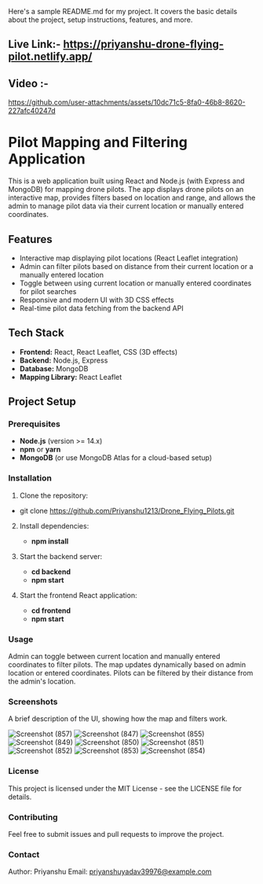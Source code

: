 
Here's a sample README.md for my project. It covers the basic details about the project, setup instructions, features, and more.
## Live Link:- https://priyanshu-drone-flying-pilot.netlify.app/

## Video :- 


https://github.com/user-attachments/assets/10dc71c5-8fa0-46b8-8620-227afc40247d




# Pilot Mapping and Filtering Application

This is a web application built using React and Node.js (with Express and MongoDB) for mapping drone pilots. 
The app displays drone pilots on an interactive map, provides filters based on location and range, and allows the admin to manage pilot data via their current location or manually entered coordinates.

## Features

- Interactive map displaying pilot locations (React Leaflet integration)
- Admin can filter pilots based on distance from their current location or a manually entered location
- Toggle between using current location or manually entered coordinates for pilot searches
- Responsive and modern UI with 3D CSS effects
- Real-time pilot data fetching from the backend API

## Tech Stack

- **Frontend:** React, React Leaflet, CSS (3D effects)
- **Backend:** Node.js, Express
- **Database:** MongoDB
- **Mapping Library:** React Leaflet

## Project Setup

### Prerequisites

- **Node.js** (version >= 14.x)
- **npm** or **yarn**
- **MongoDB** (or use MongoDB Atlas for a cloud-based setup)

### Installation

1. Clone the repository:
   
 -  git clone https://github.com/Priyanshu1213/Drone_Flying_Pilots.git
   

2. Install dependencies:
   
    - **npm install**

3. Start the backend server:

    - **cd backend**
    - **npm start**

4. Start the frontend React application:

    - **cd frontend**
    - **npm start**

### Usage

Admin can toggle between current location and manually entered coordinates to filter pilots.
The map updates dynamically based on admin location or entered coordinates.
Pilots can be filtered by their distance from the admin's location.


### Screenshots

A brief description of the UI, showing how the map and filters work.

![Screenshot (857)](https://github.com/user-attachments/assets/bd689147-f066-4f89-856d-f6f078e7ed30)
![Screenshot (847)](https://github.com/user-attachments/assets/35c4ad46-b75f-4a80-b34e-db987dbe785d)
![Screenshot (855)](https://github.com/user-attachments/assets/8eaf6be5-c84c-4ffa-86f7-e6ea22a25edc)
![Screenshot (849)](https://github.com/user-attachments/assets/bc99068a-1137-4387-a9e5-d97ef5a8ac88)
![Screenshot (850)](https://github.com/user-attachments/assets/9d80e254-050b-4611-8005-01589ad1691b)
![Screenshot (851)](https://github.com/user-attachments/assets/70fb4eee-0261-4094-b1a0-523bb22c877c)
![Screenshot (852)](https://github.com/user-attachments/assets/442b0889-10f4-47c0-b56b-61c944dc9f3f)
![Screenshot (853)](https://github.com/user-attachments/assets/2b4da45d-5a4d-45a5-8417-cc7a62ca49c2)
![Screenshot (854)](https://github.com/user-attachments/assets/dc373b64-a731-4412-a35b-4142bc1de2d0)



### License
This project is licensed under the MIT License - see the LICENSE file for details.

### Contributing
Feel free to submit issues and pull requests to improve the project.

### Contact
Author: Priyanshu
Email: priyanshuyadav39976@example.com
